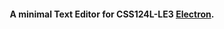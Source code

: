 <h4 align="center">A minimal Text Editor for CSS124L-LE3 <a href="http://electron.atom.io" target="_blank">Electron</a>.</h4>

